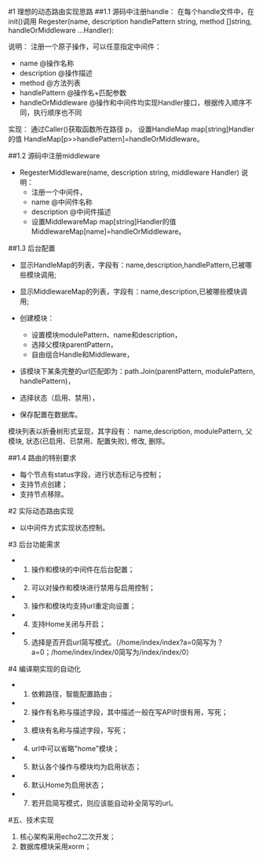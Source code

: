﻿#1 理想的动态路由实现思路
##1.1 源码中注册handle：
在每个handle文件中，在init()调用
Regester(name, description handlePattern string, method []string, handleOrMiddleware ...Handler):

说明：
注册一个原子操作，可以任意指定中间件：
* name @操作名称
* description @操作描述
* method @方法列表
* handlePattern @操作名+匹配参数
* handleOrMiddleware @操作和中间件均实现Handler接口，根据传入顺序不同，执行顺序也不同

实现：
通过Caller()获取函数所在路径 p，
设置HandleMap map[string]Handler的值 HandleMap[p>>handlePattern]=handleOrMiddleware。


##1.2 源码中注册middleware

- RegesterMiddleware(name, description string, middleware Handler)
 说明：
  - 注册一个中间件，
  - name @中间件名称
  - description @中间件描述
  - 设置MiddlewareMap map[string]Handler的值 MiddlewareMap[name]=handleOrMiddleware。


##1.3 后台配置
- 显示HandleMap的列表，字段有：name,description,handlePattern,已被哪些模块调用;
- 显示MiddlewareMap的列表，字段有：name,description,已被哪些模块调用;

- 创建模块：
  - 设置模块modulePattern、name和description，
  - 选择父模块parentPattern，
  - 自由组合Handle和Middleware，
- 该模块下某条完整的url匹配即为：path.Join(parentPattern, modulePattern, handlePattern)，
- 选择状态（启用、禁用），
- 保存配置在数据库。

模块列表以折叠树形式呈现，其字段有：
name,description, modulePattern, 父模块, 状态(已启用、已禁用、配置失败), 修改, 删除。


##1.4 路由的特别要求
- 每个节点有status字段，进行状态标记与控制；
- 支持节点创建；
- 支持节点移除。

#2 实际动态路由实现
- 以中间件方式实现状态控制。

#3 后台功能需求
- 1. 操作和模块的中间件在后台配置；
- 2. 可以对操作和模块进行禁用与启用控制；
- 3. 操作和模块均支持url重定向设置；
- 4. 支持Home关闭与开启；
- 5. 选择是否开启url简写模式。（/home/index/index?a=0简写为？a=0；/home/index/index/0简写为/index/index/0）

#4 编译期实现的自动化
- 1. 依赖路径，智能配置路由；
- 2. 操作有名称与描述字段，其中描述一般在写API时很有用，写死；
- 3. 模块有名称与描述字段，写死；
- 4. url中可以省略"home"模块；
- 5. 默认各个操作与模块均为启用状态；
- 6. 默认Home为启用状态；
- 7. 若开启简写模式，则应该能自动补全简写的url。

#五、技术实现
1. 核心架构采用echo2二次开发；
2. 数据库模块采用xorm；

